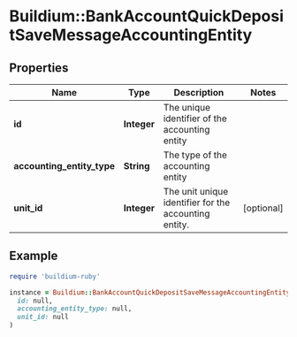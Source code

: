 # Buildium::BankAccountQuickDepositSaveMessageAccountingEntity

## Properties

| Name | Type | Description | Notes |
| ---- | ---- | ----------- | ----- |
| **id** | **Integer** | The unique identifier of the accounting entity |  |
| **accounting_entity_type** | **String** | The type of the accounting entity |  |
| **unit_id** | **Integer** | The unit unique identifier for the accounting entity. | [optional] |

## Example

```ruby
require 'buildium-ruby'

instance = Buildium::BankAccountQuickDepositSaveMessageAccountingEntity.new(
  id: null,
  accounting_entity_type: null,
  unit_id: null
)
```

